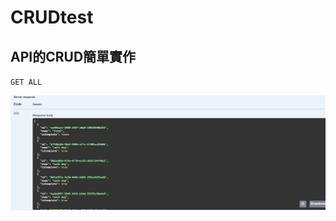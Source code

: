 # CRUDtest

## API的CRUD簡單實作

`GET ALL`

![image](https://github.com/Gamespr/CRUD/blob/main/img/Getall.JPG)


